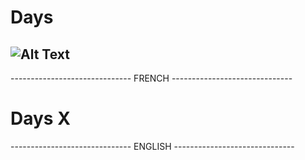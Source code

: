 # Days 

## ![Alt Text](./articleImg/.png)

------------------------------ FRENCH ------------------------------

# Days X

------------------------------ ENGLISH ------------------------------


